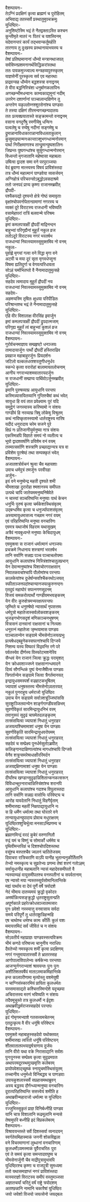वैशम्पायनः-  
तेऽग्निं प्रदक्षिणं कृत्वा ब्राह्मणं च पुरोहितम्  
अभिवाद्य ततस्सर्वे प्रस्थातुमुपचक्रमुः   
युधिष्ठिरः-  
अनुशिष्टोस्मि भद्रं ते नैतद्वक्ताऽस्ति कश्चन  
कुन्तीमृते मातरं नः पितरं च यशस्विनम्  
यदेवानन्तरं कार्यं तद्भवान्कर्तुमर्हति  
तारणाय तु दुःखस्य प्रस्थानायाभयस्य च  
वैशम्पायनः-  
तेषां प्रतिष्ठमानानां धौम्यो मन्त्रानथाजपत्  
सर्वविघ्नप्रशमनानर्थसिद्धिकरांस्तथा  
ततः पावकमुज्ज्वाल्य मन्त्रहव्यपुरुस्कृतम्  
याज्ञसेनीं पुरस्कृत्य सर्व एव महारथाः  
प्राद्रवन्सह धौम्येन बद्धशस्त्रा वनाद्वनम्  
ते वीरा बद्धनिस्त्रिंशा धनुर्बाणकलापिनः  
अगच्छन्भीमधन्वानः काम्यकाद्यमुनां नदीम्  
उत्तरेण दशार्णानां पाञ्चालान्दक्षिणेन तु  
अन्तरेण यकृल्लोम्नश्शूरसेनांश्च पाण्डवाः  
ते तस्या दक्षिणं तीरमन्वगच्छन्पदातयः  
ततः प्रत्यक्प्रयातास्ते सङ्क्रामन्तो वनाद्वनम्  
वसाना वनदुर्गेषु रमणीयेषु धन्विनः  
पल्वलेषु च रम्येषु नदीनां सङ्गमेषु च  
द्रुमान्नानाविधाकारान्नानाविधलताकुलान्  
कुसुमाढ्यान्मनःकान्ताञ्शुभगन्धान्मनोरमान्  
पार्था निरीक्षमाणाश्च तान्द्रुमान्पुष्पशालिनः  
जिघ्रन्तः पुष्पगन्धांश्च सुसुगन्धान्मनोरमान्  
विध्यन्तो मृगजातानि महेष्वासा महाबलाः  
उषित्वा द्वादश समा वने परपुरञ्जयाः  
वेदं ब्रुवाणा मात्स्यस्य विषयं प्राविशंस्तदा  
तत्र धौम्यं महात्मानं पाण्डवेया व्यसर्जयन्  
अग्निहोत्रं परिचरन्सोऽबुद्धोऽवसदाश्रमे  
ततो जनपदं प्राप्य कृष्णा राजानमब्रवीत्  
द्रौपदी-  
पश्यैकपद्यो दृश्यन्ते क्षेत्रे गोष्ठं समावृताः  
वृक्षांश्चोपवनोपेतान्ग्रामाणां नगरस्य च  
व्यक्तं दूरे विराटस्य राजधानी भविष्यति  
वसामेहापरां रात्रिं बलवान्मे परिश्रमः  
युधिष्ठिरः-  
इमां कमलपत्राक्षीं द्रौपदीं माद्रिनन्दन  
बाहुभ्यां परिगृह्यैनां मुहूर्तं नकुल व्रज  
ततोऽदूरे विराटस्य नगरं भरतर्षभ  
राजधान्यां निवत्स्यामस्सुमुक्तमिव नो वनम्  
नकुलः-  
पूर्वाह्णे मृगयां गत्वा वने विद्धा मृगा वने  
अटवी च मया दूरं सृता मृगवधेप्सुना  
विषमा ह्यतिदुर्गा च वेगवत्परिधावता  
सोऽहं घर्माभितप्तो वै नैनामादातुमुत्सहे  
युधिष्ठिरः-  
सहदेव त्वमादाय मुहूर्तं द्रौपदीं नय  
राजधान्यां निवत्स्यामस्सुमुक्तमिव नो वनम्  
सहदेवः-  
अहमप्यस्मि तृषितः क्षुधया परिपीडितः  
परिश्रान्तश्च भद्रं ते नैनामादातुमुत्सहे  
युधिष्ठिरः-  
एहि वीर विशालाक्ष वीरसिंह इवार्जुन  
इमां कमलपत्राक्षीं द्रौपदीं द्रुपदात्मजाम्  
परिगृह्य मुहूर्तं त्वं बाहुभ्यां कुशलं व्रज  
राजधान्यां निवत्स्यामस्सुमुक्तमिव नो वनम्  
वैशम्पायनः-  
गुरोर्वचनमाज्ञाय सम्प्रहृष्टो धनञ्जयः  
तामादायार्जुनः पार्थो द्रौपदीं हस्तिराढिव  
प्रवव्राज महाबाहुरर्जुनः प्रियदर्शनः  
जटिलो वल्कलधरश्शरतूणीधनुर्धरः  
स्कन्धे कृत्वा वरारोहां बालामायतलोचनाम्  
आनीय नगराभ्याशमवातारयदर्जुनः  
स राजधानीं सम्प्राप्य पार्थिवोऽर्जुनमब्रवीत्  
युधिष्ठिरः-  
इमानि पुरुषव्याघ्र आयुधानि परन्तप  
कस्मिन्न्यासयितव्यानि गुप्तिश्चैषां कथं भवेत्  
सायुधा हि वयं तात प्रवेक्ष्यामः पुरं यदि  
समुद्वेगं जनस्यास्य करिष्यामो न संशयः  
गाण्डीवं हि नरव्याघ्र त्रिषु लोकेषु विश्रुतम्  
कथं नाविष्कृतास्स्यामो धार्तराष्ट्रस्य मारिष  
यदीदं धनुरादाय चरेम सजने पुरे  
क्षिप्रं नः प्रतिजानीयुर्मनुष्या नात्र संशयः  
एकस्मिन्नपि विज्ञाते समयं नो व्यतीत्य च  
भूयो द्वादशवर्षाणि प्रविशेम वनं वयम्  
तस्मात्सर्वाणि शस्त्राणि प्रच्छाद्यान्यत्र यत्र वा  
प्रविशेम पुरश्रेष्ठं तथा सम्यक्कृतं भवेत्  
वैशम्पायनः-  
अजातशत्रोर्वचनं श्रुत्वा चैव महायशाः  
उवाच धर्मपुत्रं तमर्जुनः परवीरहा  
अर्जुनः-  
इयं वने मनुष्येन्द्र महती दृश्यते शमी  
भीमशाखा दुरारोहा श्मशानस्य समीपतः  
उत्पथे चापि जातेयममनुष्यनिषेवेते  
न चास्यां सञ्चरिष्यन्ति मनुष्याः पार्थ केचन  
धनुर्भिः पुरुषं कृत्वा चर्मकेशास्थिसंवृतम्  
उद्बन्धमिव कृत्वा च धनुर्ज्यापाशसंवृतम्  
अस्यामायुधमासज्य गच्छाम नगरं वयम्  
एवं परिहरिष्यन्ति मनुष्या वनचारिणः  
एवमत्र यथाजोषं विहराम यथासुखम्  
अत्रैवं नावबुध्यन्ते मनुष्याः केचिदायुधम्  
वैशम्पायनः-  
एवमुक्त्वा स राजानं धर्मात्मानं धनञ्जयः  
प्रचक्रमे निधानाय शस्त्राणां भरतर्षभ  
तानि सर्वाणि सन्नह्य पञ्च पञ्चाचलोपमाः  
आयुधानि कलापांश्च निस्त्रिंशांश्चातुलप्रभान्  
येन देवान्मनुष्यांश्च पिशाचोरगराक्षसान्  
निवातकवचांश्चापि पौलोमांश्च परन्तपः  
कालकेयांश्च दुर्धर्षान्सर्वांश्चैकरथोऽजयत्  
स्फीताञ्जनपदांश्चान्यानजयत्कुरुनन्दनः  
एतदुग्रं महाघोरं सपत्नगणसूदनम्  
विजयं समकरोत्पार्थो गाण्डीवमभयङ्करम्  
येन वीरः कुरुक्षेत्रमभ्यरक्षत्परन्तपः  
जृम्भिते च धनुश्श्रेष्ठे न्यासार्थं नृपसत्तमः  
धर्मपुत्रो महातेजास्सर्वलोकवशङ्करम्  
भुजङ्गभोगसदृशं मणिकाञ्चनभूषणम्  
वित्रासनं दानवानां राक्षसानां च नित्यशः  
धनूरत्नं महातेजा जृम्भयामास पाण्डवः  
पाञ्चालान्येन सङ्ग्रामे भीमसेनोऽजयत्प्रभुः  
प्रत्यषेधद्बहूनेकस्सपत्नांश्चापि दिग्जये  
निशम्य यस्य विष्फारं विद्रवन्ति रणे परे  
पर्वतस्येव दीर्णस्य विस्फोटमशनेरिव  
सैन्धवं येन राजानं जित्वा क्रुद्धः परामृशत्  
येन क्रोधवशाज्जघ्ने राक्षसान्गन्धमादने  
दिव्यं सौगन्धिकं पुष्पं येनाजैषीत्स पाण्डवः  
त्रिगर्तान्येन सङ्ग्रामे जित्वा त्रैगर्तमानयत्  
इन्द्रायुधसमस्पर्शं वज्रहाटकभूषितम्  
ज्यापाशं धनुषस्तस्य भीमसेनोऽवतारयत्  
नकुलं पुनराहूय धर्मराजो युधिष्ठिरः  
उवाच येन सङ्ग्रामे सर्वाञ्शत्रूञ्जिघांससि  
सुराष्ट्राञ्जितवान्येन शार्ङ्गगाण्डीवसन्निभम्  
सुवर्णविकृतं सारमिन्द्रायुधनिभं वरम्  
तवानुरूपं सुदृढं चापमेतदलङ्कृतम्  
तत्स्रंसयित्वा ज्यापाशं निधातुं धनुराहर  
अजयत्पश्चिमामाशां धनुषा येन पाण्डवः  
सुवर्णविकृतिं सारमिन्द्रायुधवरोपमम्  
तत्स्रंसयित्वा ज्यापाशं निधातुं धनुराहरत्  
सहदेवं च सम्प्रेक्ष्य पुनर्धर्मसुतोऽब्रवीत्  
कलिङ्गानदाक्षिणात्यांश्च मागधांश्चापि दिग्जये  
येनैव शत्रून्समरेष्वधाक्षीररिमर्दन  
तत्स्रंसयित्वा ज्यापाशं निधातुं धनुराहर  
अजयद्दक्षिणामाशां धनुषा येन पाण्डवः  
तत्स्रंसयित्वा ज्यापाशं निधातुं धनुराहरत्  
दीर्घांश्च खण्डान्सुदृढान्निशितान्कनकत्सरून्  
विविधान्क्षुरनाराचान्निस्त्रिंशांश्च शरानपि  
आयुधानि कलापांश्च गदाश्च विपुलास्तदा  
तानि सर्वाणि सन्नह्य वासोभिः परिवेष्ट्य च  
आरोह यावदेतानि निधातुं विहगैर्वृताम्  
शमीमारुह्य महतीं निक्षपाद्यायुधानि नः  
स हि धर्मेण धर्मात्मा तथा घोरतरे वने  
तान्यायुधान्युपादाय प्रोवाच मधुराक्षरम्  
युधिष्ठिरश्शुचिर्भूत्वा मनसाऽभिप्रणम्य च  
युधिष्ठिरः-  
ब्रह्माणमिन्द्रं वरदं कुबेरं वरुणानिलौ  
रुद्रं यमं च विष्णुं च सोमार्कौ धर्ममेव च  
पृथिवीमन्तरिक्षं च दिशश्चोपदिशस्तथा  
वसूंश्च मरुतश्चैव ज्वलनं चातितेजसम्  
दिवाचरा रात्रिचराणि वाऽपि यानीह भूतान्यनुकीर्तितानि  
तेभ्यो नमस्कृत्य च सुव्रतेभ्यः प्रणम्य तेषां शरणं गतोऽहम्  
सर्वायुधानीह महाबलानि न्यासं महादेवसमीपतो वै  
न्यस्याम्यहं वायुसमीपतश्च वनस्पतीनां च सपर्वतानाम्  
एष न्यासो मया न्यस्तस्सूर्यसोमानिलान्तिके  
मह्यं पार्थाय वा देयं पूर्णे वर्षे त्रयोदशे  
नेदं भीमाय दातव्यमयं क्रुद्धो वृकोदरः  
अमर्षान्नित्यसङ्क्रुद्धो धृतराष्ट्रसुतान्प्रति  
अपूर्णकाले प्रहरेत्क्रोधसञ्जातमत्सरः  
पुनः प्रवेशो नस्स्यात्तु वनवासाय सर्वदा  
समये परिपूर्णे तु धार्तराष्ट्रान्निहन्महि  
एष चार्थश्च धर्मश्च कामः कीर्तिः कुलं यशः  
ममायत्तमिदं सर्वं जीवितं च न संशयः  
वैशम्पायनः-  
सोऽवतीर्य महाप्राज्ञः पाण्डवस्सत्यविक्रमः  
भीमं कणठे परिष्वज्य चानुनीय नराधिपः  
दैवतेभ्यो नमस्कृत्य शमीं कृत्वा प्रदक्षिणम्  
नगरं गन्तुमायातास्सर्वे ते भ्रातरस्सह  
आगोपालाविपालेभ्यः कर्षकेभ्यः परन्तपाः  
आजग्मुर्नगराभ्याशं श्रावयन्तः पुनः पुनः  
अशीतिशतवर्षेयं माताऽस्माकमिहान्तिके  
हन्त कालपरीणामा मृत्योस्तु वशमेयुषी  
न चाग्निसंस्कारमियं प्रापिता कुलधर्मतः  
यस्समासाद्यते कश्चित्तस्मिन्देशे यदृच्छया  
अचिरात्तस्य मरणं भविष्यति न संशयः  
तदैवमूचुस्ते तत्र कुलधर्मो न ईदृशः  
अथाब्रवीद्धर्मराजस्सहदेवं परन्तपः  
युधिष्ठिरः-  
इदं गोमृगमभ्याशे गतसत्त्वमचेतनम्  
एतदुत्कृत्य वै वीर धनूंषि परिवेष्टय  
वैशम्पायनः-  
एवमुक्तो महाबाहुस्सहदेवो यथोक्तवत्  
शमीमारुह्य त्वरितो धनूंषि परिवेष्टयन्  
शीतवातातपभयाद्वर्षत्राणाय दुर्जयः  
तानि वीरो यथा वक्रे निरासाद्यानि सर्वशः  
पुनःपुनस्स सम्प्रेक्ष्य कृत्वा सुदृढमग्रतः  
अथापरमदूरस्थमुञ्छवृत्ति कलेबरम्  
प्रायोपवेशाद्च्छुष्कं स्नायुचर्मास्थिसंयुतम्  
तच्चानीय धनुर्मध्ये विनिबद्ध्य च पाणडवाः  
उपायकुशलास्सर्वे सप्रहासमथाब्रुवन्  
अस्य बद्धस्य दौर्गन्ध्यान्मनुष्या वनचारिणः  
दूरात्परिहरिष्यन्ति ससत्त्वेयं शमीति ह  
अथाब्रवीन्महाराजो धर्मात्मा स युधिष्ठिरः  
युधिष्ठिरः-  
रज्जुभिस्सुकृतं प्राज्ञ विनिर्बध्नीहि पाण्डव  
यानि चात्र विशालानि रूढमूलानि मन्यसे  
तेषामुपरि बध्नीहि इदं विप्रकलेबरम्  
वैशम्पायनः-  
विश्रावयन्तस्ते सर्वे दिशस्सर्वा व्यनादयन्  
स्वर्गतेयमिहास्माकं जननी शोकविह्वला  
वने विचरमाणानां लुब्धानां वनचारिणाम्  
कुलधर्मोऽयमस्माकं पूर्वैराचरितः पुरा  
एवं ते समयं कृत्वा समन्तादवघुष्य च  
भीमसेनार्जुनौ चैव माद्रीपुत्रावुभावपि  
युधिष्ठिरश्च कृष्णा च राजपुत्री सुमध्यमा  
ततो यथासमाज्ञप्तं नगरं प्राविशंस्तदा  
मत्स्यराज्ञो विराटस्य समीपं वस्तुमञ्जसा  
अज्ञातचर्यां चरितुं वर्षं राष्ट्रे त्रयोदशम्  
अतश्छन्नानि नामानि चकारैषां युधिष्ठिरः  
जयो जयेशो विजयो जयत्सेनो जयद्बलः  
